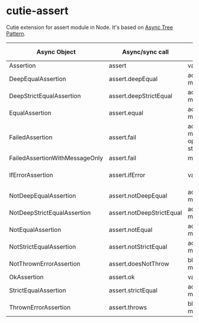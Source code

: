 # cutie-assert
Cutie extension for assert module in Node. It's based on [Async Tree Pattern](https://github.com/Guseyn/async-tree-patern/blob/master/Async_Tree_Patern.pdf).


| Async Object  | Async/sync call | Parameters | Representation result |
| ------------- | ----------------| ---------- | --------------------- |
| Assertion     | assert | value, message | value |
| DeepEqualAssertion | assert.deepEqual | actual, expected, message | actual |
| DeepStrictEqualAssertion | assert.deepStrictEqual | actual, expected, message | actual |
| EqualAssertion | assert.equal | actual, expected, message | actual |
| FailedAssertion | assert.fail | actual, expected, message, operator, stackStartFunction | thrown error |
| FailedAssertionWithMessageOnly | assert.fail | message | thrown error |
| IfErrorAssertion | assert.ifError | value | thrown error or value(if it's false) |
| NotDeepEqualAssertion | assert.notDeepEqual | actual, expected, message | actual |
| NotDeepStrictEqualAssertion| assert.notDeepStrictEqual | actual, expected, message | actual |
| NotEqualAssertion| assert.notEqual| actual, expected, message | actual |
| NotStrictEqualAssertion | assert.notStrictEqual | actual, expected, message | actual |
| NotThrownErrorAssertion | assert.doesNotThrow | block, error, message | block |
| OkAssertion | assert.ok | value, message  | value |
| StrictEqualAssertion | assert.strictEqual | actual, expected, message | actual |
| ThrownErrorAssertion | assert.throws | block, error, message | block |
